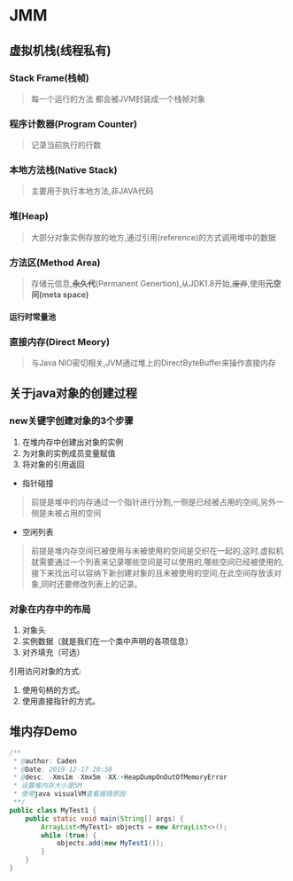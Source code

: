 # JMM

## 虚拟机栈(线程私有)

### Stack Frame(栈帧)

> 每一个运行的方法 都会被JVM封装成一个栈帧对象

### 程序计数器(Program Counter)

> 记录当前执行的行数

### 本地方法栈(Native Stack)

> 主要用于执行本地方法,非JAVA代码

### 堆(Heap)

> 大部分对象实例存放的地方,通过引用(reference)的方式调用堆中的数据

### 方法区(Method Area)

> 存储元信息,**~~永久代~~**(Permanent Genertion),从JDK1.8开始,~~废弃~~,使用**元空间(meta space)**

#### 运行时常量池

### 直接内存(Direct Meory)

> 与Java NIO密切相关,JVM通过堆上的DirectByteBuffer来操作直接内存

## 关于java对象的创建过程

### new关键字创建对象的3个步骤

1. 在堆内存中创建出对象的实例
2. 为对象的实例成员变量赋值
3. 将对象的引用返回

- 指针碰撞

> 前提是堆中的内存通过一个指针进行分割,一侧是已经被占用的空间,另外一侧是未被占用的空间

- 空闲列表

> 前提是堆内存空间已被使用与未被使用的空间是交织在一起的,这时,虚拟机就需要通过一个列表来记录哪些空间是可以使用的,哪些空间已经被使用的,接下来找出可以容纳下新创建对象的且未被使用的空间,在此空间存放该对象,同时还要修改列表上的记录。

### 对象在内存中的布局

1. 对象头
2. 实例数据（就是我们在一个类中声明的各项信息）
3. 对齐填充（可选）

引用访问对象的方式:

1. 使用句柄的方式。
2. 使用直接指针的方式。

## 堆内存Demo

```java
/**
 * @author: Caden
 * @Date: 2019-12-17 20:58
 * @desc: -Xms1m -Xmx5m -XX:+HeapDumpOnOutOfMemoryError
 * 设置堆内存大小是5M
 * 使用java visualVM查看报错原因
 **/
public class MyTest1 {
    public static void main(String[] args) {
        ArrayList<MyTest1> objects = new ArrayList<>();
        while (true) {
            objects.add(new MyTest1());
        }
    }
}
```

